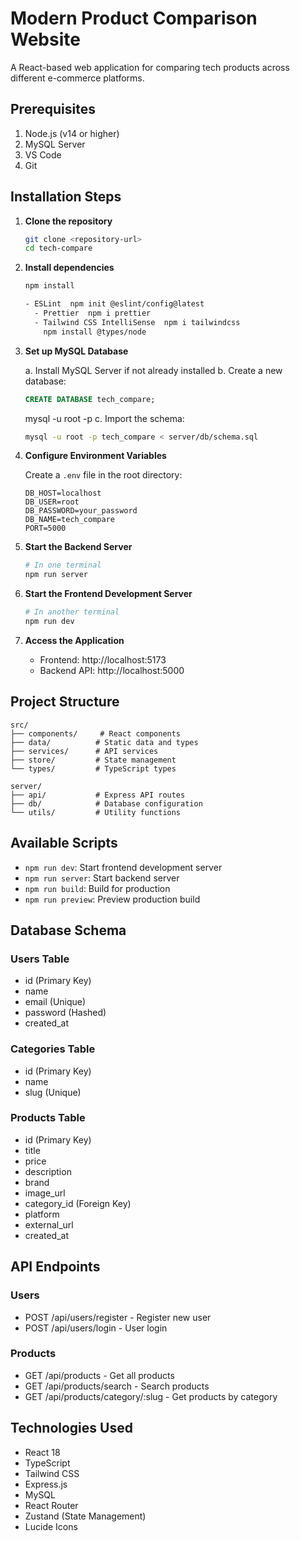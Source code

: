 # Modern Product Comparison Website

A React-based web application for comparing tech products across different e-commerce platforms.

## Prerequisites

1. Node.js (v14 or higher)
2. MySQL Server
3. VS Code
4. Git

## Installation Steps

1. **Clone the repository**
   ```bash
   git clone <repository-url>
   cd tech-compare
   ```

2. **Install dependencies**
   ```bash
   npm install

   - ESLint  npm init @eslint/config@latest
     - Prettier  npm i prettier
     - Tailwind CSS IntelliSense  npm i tailwindcss
       npm install @types/node
   ```

3. **Set up MySQL Database**
   
   a. Install MySQL Server if not already installed
   b. Create a new database:
   ```sql
   CREATE DATABASE tech_compare;
   ```
   mysql -u root -p
   c. Import the schema:
   ```bash
   mysql -u root -p tech_compare < server/db/schema.sql
   ```

4. **Configure Environment Variables**
   
   Create a `.env` file in the root directory:
   ```
   DB_HOST=localhost
   DB_USER=root
   DB_PASSWORD=your_password
   DB_NAME=tech_compare
   PORT=5000
   ```

5. **Start the Backend Server**
   ```bash
   # In one terminal
   npm run server
   ```

6. **Start the Frontend Development Server**
   ```bash
   # In another terminal
   npm run dev
   ```

7. **Access the Application**
   - Frontend: http://localhost:5173
   - Backend API: http://localhost:5000

## Project Structure

```
src/
├── components/     # React components
├── data/          # Static data and types
├── services/      # API services
├── store/         # State management
└── types/         # TypeScript types

server/
├── api/           # Express API routes
├── db/            # Database configuration
└── utils/         # Utility functions
```

## Available Scripts

- `npm run dev`: Start frontend development server
- `npm run server`: Start backend server
- `npm run build`: Build for production
- `npm run preview`: Preview production build

## Database Schema

### Users Table
- id (Primary Key)
- name
- email (Unique)
- password (Hashed)
- created_at

### Categories Table
- id (Primary Key)
- name
- slug (Unique)

### Products Table
- id (Primary Key)
- title
- price
- description
- brand
- image_url
- category_id (Foreign Key)
- platform
- external_url
- created_at

## API Endpoints

### Users
- POST /api/users/register - Register new user
- POST /api/users/login - User login

### Products
- GET /api/products - Get all products
- GET /api/products/search - Search products
- GET /api/products/category/:slug - Get products by category

## Technologies Used

- React 18
- TypeScript
- Tailwind CSS
- Express.js
- MySQL
- React Router
- Zustand (State Management)
- Lucide Icons